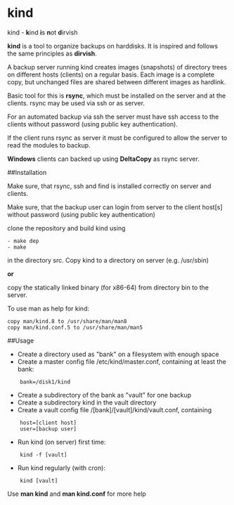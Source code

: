 # kind

kind - **k**ind **i**s **n**ot **d**irvish

**kind** is a tool to organize backups on harddisks. 
It is inspired and follows the same principles as **dirvish**.

A backup server running kind creates images (snapshots) of 
directory trees on different hosts (clients) on a regular basis. 
Each image is a complete copy, but unchanged files are 
shared between different images as hardlink. 

Basic tool for this is **rsync**, which must be installed on the 
server and at the clients. rsync may be used via ssh or as server.

For an automated backup via ssh the server must have ssh access 
to the clients without password (using public key authentication).

If the client runs rsync as server it must be configured to allow the
server to read the modules to backup. 

**Windows** clients can backed up using **DeltaCopy** as rsync server.

##Installation

Make sure, that rsync, ssh and find is installed correctly on server and clients.

Make sure, that the backup user can login from server to the client host[s] without password (using public key authentication)

clone the repository and build kind using
```
- make dep
- make 
```
in the directory src. Copy kind to a directory on server (e.g. /usr/sbin)

**or**

copy the statically linked binary (for x86-64) from directory bin to the server.

To use man as help for kind:
```
copy man/kind.8 to /usr/share/man/man8
copy man/kind.conf.5 to /usr/share/man/man5
```

##Usage
- Create a directory used as "bank" on a filesystem with enough space
- Create a master config file /etc/kind/master.conf, containing at least the bank:
```
    bank=/disk1/kind
```
- Create a subdirectory of the bank as "vault" for one backup
- Create a subdirectory kind in the vault directory
- Create a vault config file /[bank]/[vault]/kind/vault.conf, containing
```
    host=[client host]
    user=[backup user]
```
- Run kind (on server) first time:
```
    kind -f [vault]
```
- Run kind regularly (with cron):
```
    kind [vault]
```

Use **man kind** and **man kind.conf** for more help
